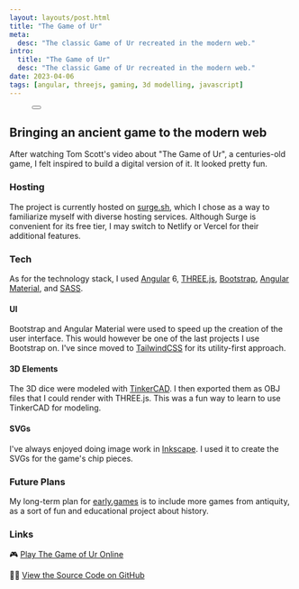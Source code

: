 ```yaml
---
layout: layouts/post.html
title: "The Game of Ur"
meta:
  desc: "The classic Game of Ur recreated in the modern web."
intro:
  title: "The Game of Ur"
  desc: "The classic Game of Ur recreated in the modern web."
date: 2023-04-06
tags: [angular, threejs, gaming, 3d modelling, javascript]
---
```


<figure
  x-data="{
    imageSrc: '/images/projects/game-of-ur/screenshot-1.png',
    imageAlt: 'Screenshot of the online Game of Ur',
    showImageOverlay: function (imageElem) {
      this.$dispatch('show-image-overlay', imageElem.src);
    },
  }">
  <button
    @click="showImageOverlay($event.target)"
    class="group h-52 md:h-96 w-full"
    >
    <img
      :src="imageSrc"
      :alt="imageAlt"
      width="100%"
      class="w-full h-full object-cover object-center rounded-2xl md:rounded-xl m-0 transition-opacity"
      loading="lazy">
    <figcaption
      class="opacity-0 group-hover:opacity-100 group-focus:opacity-100 transition-opacity text-black text-sm text-right -mt-10 mb-12 mr-8"
      x-text="imageAlt"
    ></figcaption>
  </button>
</figure>

## Bringing an ancient game to the modern web

After watching Tom Scott's video about "The Game of Ur", a centuries-old game, I felt inspired to build a digital version of it. It looked pretty fun.

### Hosting

The project is currently hosted on [surge.sh](https://surge.sh/), which I chose as a way to familiarize myself with diverse hosting services. Although Surge is convenient for its free tier, I may switch to Netlify or Vercel for their additional features.

### Tech

As for the technology stack, I used [Angular](https://angular.io/) 6, [THREE.js](https://threejs.org/), [Bootstrap](https://getbootstrap.com/), [Angular Material](https://material.angular.io/), and [SASS](https://sass-lang.com/).

#### UI

Bootstrap and Angular Material were used to speed up the creation of the user interface. This would however be one of the last projects I use Bootstrap on. I've since moved to [TailwindCSS](https://tailwindcss.com/) for its utility-first approach.

#### 3D Elements

The 3D dice were modeled with [TinkerCAD](https://www.tinkercad.com/). I then exported them as OBJ files that I could render with THREE.js. This was a fun way to learn to use TinkerCAD for modeling.

#### SVGs

I've always enjoyed doing image work in [Inkscape](https://inkscape.org/). I used it to create the SVGs for the game's chip pieces.

### Future Plans

My long-term plan for [early.games](https://early.games/) is to include more games from antiquity, as a sort of fun and educational project about history.

### Links

🎮 [Play The Game of Ur Online](https://early.games/)

👨‍💻 [View the Source Code on GitHub](https://github.com/christopher-hayes/early.games)
